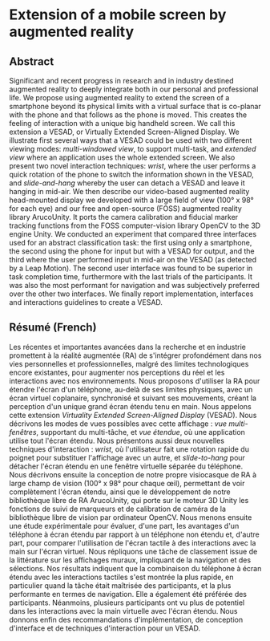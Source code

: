 # Extension of a mobile screen by augmented reality

## Abstract

Significant and recent progress in research and in industry destined augmented reality to deeply integrate both in our personal and professional life.
We propose using augmented reality to extend the screen of a smartphone beyond its physical limits with a virtual surface that is co-planar with the phone and that follows as the phone is moved. This creates the feeling of interaction with a unique big handheld screen. We call this extension a VESAD, or Virtually Extended Screen-Aligned Display.
We illustrate first several ways that a VESAD could be used with two different viewing modes: *multi-windowed view*, to support multi-task, and *extended view* where an application uses the whole extended screen.
We also present two novel interaction techniques: *wrist*, where the user performs a quick rotation of the phone to switch the information shown in the VESAD, and *slide-and-hang* whereby the user can detach a VESAD and leave it hanging in mid-air.
We then describe our video-based augmented reality head-mounted display we developed with a large field of view (100° x 98° for each eye) and our free and open-source (FOSS) augmented reality library ArucoUnity. It ports the camera calibration and fiducial marker tracking functions from the FOSS computer-vision library OpenCV to the 3D engine Unity.
We conducted an experiment that compared three interfaces used for an abstract classification task: the first using only a smartphone, the second using the phone for input but with a VESAD for output, and the third where the user performed input in mid-air on the VESAD (as detected by a Leap Motion).
The second user interface was found to be superior in task completion time, furthermore with the last trials of the participants. It was also the most performant for navigation and was subjectively preferred over the other two interfaces.
We finally report implementation, interfaces and interactions guidelines to create a VESAD.

## Résumé (French)

Les récentes et importantes avancées dans la recherche et en industrie promettent à la réalité augmentée (RA) de s'intégrer profondément dans nos vies personnelles et professionnelles, malgré des limites technologiques encore existantes, pour augmenter nos perceptions du réel et les interactions avec nos environnements.
Nous proposons d'utiliser la RA pour étendre l'écran d'un téléphone, au-delà de ses limites physiques, avec un écran virtuel coplanaire, synchronisé et suivant ses mouvements, créant la perception d'un unique grand écran étendu tenu en main. Nous appelons cette extension *Virtuality Extended Screen-Aligned Display* (VESAD).
Nous décrivons les modes de vues possibles avec cette affichage : *vue multi-fenêtres*, supportant du multi-tâche, et *vue étendue*, où une application utilise tout l'écran étendu.
Nous présentons aussi deux nouvelles techniques d'interaction : *wrist*, où l'utilisateur fait une rotation rapide du poignet pour substituer l'affichage avec un autre, et *slide-to-hang* pour détacher l'écran étendu en une fenêtre virtuelle séparée du téléphone.
Nous décrivons ensuite la conception de notre propre visiocasque de RA à large champ de vision (100° x 98° pour chaque œil), permettant de voir complètement l'écran étendu, ainsi que le développement de notre bibliothèque libre de RA ArucoUnity, qui porte sur le moteur 3D Unity les fonctions de suivi de marqueurs et de calibration de caméra de la bibliothèque libre de vision par ordinateur OpenCV.
Nous menons ensuite une étude expérimentale pour évaluer, d'une part, les avantages d'un téléphone à écran étendu par rapport à un téléphone non étendu et, d'autre part, pour comparer l'utilisation de l'écran tactile à des interactions avec la main sur l'écran virtuel. Nous répliquons une tâche de classement issue de la littérature sur les affichages muraux, impliquant de la navigation et des sélections.
Nos résultats indiquent que la combinaison du téléphone à écran étendu avec les interactions tactiles s'est montrée la plus rapide, en particulier quand la tâche était maîtrisée des participants, et la plus performante en termes de navigation. Elle a également été préférée des participants. Néanmoins, plusieurs participants ont vu plus de potentiel dans les interactions avec la main virtuelle avec l'écran étendu.
Nous donnons enfin des recommandations d'implémentation, de conception d'interface et de techniques d'interaction pour un VESAD.